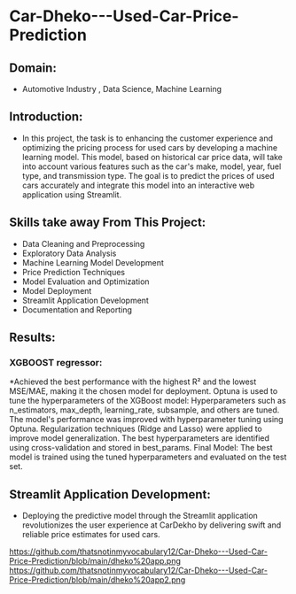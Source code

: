 # Car-Dheko---Used-Car-Price-Prediction
## Domain:
* Automotive Industry , Data Science, Machine Learning
## Introduction:
* In this project, the task is to enhancing the customer experience and 
optimizing the pricing process for used cars by developing a machine learning 
model. This model, based on historical car price data, will take into account 
various features such as the car's make, model, year, fuel type, and transmission 
type. The goal is to predict the prices of used cars accurately and integrate this 
model into an interactive web application using Streamlit.
## Skills take away From This Project:
* Data Cleaning and Preprocessing
* Exploratory Data Analysis
* Machine Learning Model Development
* Price Prediction Techniques
* Model Evaluation and Optimization
* Model Deployment
* Streamlit Application Development
* Documentation and Reporting
## Results:  
### XGBOOST regressor:
*Achieved the best performance with the highest R² and the lowest MSE/MAE, making it the chosen model for deployment.
Optuna is used to tune the hyperparameters of the XGBoost model:
Hyperparameters such as n_estimators, max_depth, learning_rate, subsample, and others are tuned.
The model's performance was improved with hyperparameter tuning using Optuna.
Regularization techniques (Ridge and Lasso) were applied to improve model generalization.
The best hyperparameters are identified using cross-validation and stored in best_params.
Final Model: The best model is trained using the tuned hyperparameters and evaluated on the test set.
##  Streamlit Application Development:
 * Deploying the predictive model through the Streamlit application 
revolutionizes the user experience at CarDekho by delivering swift and 
reliable price estimates for used cars. 

https://github.com/thatsnotinmyvocabulary12/Car-Dheko---Used-Car-Price-Prediction/blob/main/dheko%20app.png
https://github.com/thatsnotinmyvocabulary12/Car-Dheko---Used-Car-Price-Prediction/blob/main/dheko%20app2.png
